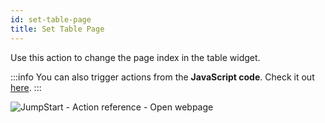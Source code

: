 ```yaml
---
id: set-table-page
title: Set Table Page
---
```


Use this action to change the page index in the table widget.

:::info
You can also trigger actions from the **JavaScript code**. Check it out [here](/docs/how-to/run-actions-from-runjs).
:::

<div style={{textAlign: 'center'}}>

![JumpStart - Action reference - Open webpage](/img/actions/settablepage/settablepage.png)

</div>